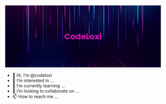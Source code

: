 ![alt text](https://github.com/codeloxi/codeloxi/blob/main/banner.png?raw=true)

- 👋 Hi, I’m @codeloxi
- 👀 I’m interested in ...
- 🌱 I’m currently learning ...
- 💞️ I’m looking to collaborate on ...
- 📫 How to reach me ...

